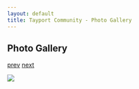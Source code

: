 ```yaml
---
layout: default
title: Tayport Community - Photo Gallery
---
```

## Photo Gallery

[prev](http://tayport.org.uk/photo/214) [next](http://tayport.org.uk/photo/216)

![ ](http://tayport.org.uk/media/215.jpg " ")

